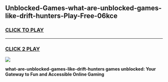 
## Unblocked-Games-what-are-unblocked-games-like-drift-hunters-Play-Free-06kce
<h3>
<a href="https://premium76.site?title=what-are-unblocked-games-like-drift-hunters&ref=10A">CLICK TO PLAY</a></h3>
<hr>

<h3>
<a href="https://premium76.site?title=what-are-unblocked-games-like-drift-hunters&ref=10A">CLICK 2 PLAY</a>
  
</h3>

<a href="https://premium76.site?title=what-are-unblocked-games-like-drift-hunters&ref=10A"><img src="https://clearcache.store/games.png"></a>


**what-are-unblocked-games-like-drift-hunters games unblocked: Your Gateway to Fun and Accessible Online Gaming**
